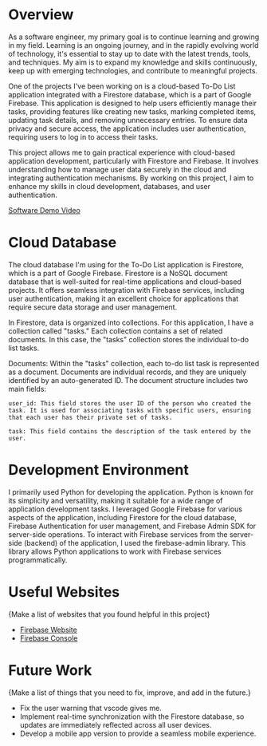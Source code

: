 # Overview
As a software engineer, my primary goal is to continue learning and growing in my field. Learning is an ongoing journey, and in the rapidly evolving world of technology, it's essential to stay up to date with the latest trends, tools, and techniques. My aim is to expand my knowledge and skills continuously, keep up with emerging technologies, and contribute to meaningful projects.

One of the projects I've been working on is a cloud-based To-Do List application integrated with a Firestore database, which is a part of Google Firebase. This application is designed to help users efficiently manage their tasks, providing features like creating new tasks, marking completed items, updating task details, and removing unnecessary entries. To ensure data privacy and secure access, the application includes user authentication, requiring users to log in to access their tasks.

This project allows me to gain practical experience with cloud-based application development, particularly with Firestore and Firebase. It involves understanding how to manage user data securely in the cloud and integrating authentication mechanisms. By working on this project, I aim to enhance my skills in cloud development, databases, and user authentication.

[Software Demo Video](https://www.youtube.com/watch?v=urnSyQPUmmc)

# Cloud Database

The cloud database I'm using for the To-Do List application is Firestore, which is a part of Google Firebase. Firestore is a NoSQL document database that is well-suited for real-time applications and cloud-based projects. It offers seamless integration with Firebase services, including user authentication, making it an excellent choice for applications that require secure data storage and user management.

In Firestore, data is organized into collections. For this application, I have a collection called "tasks." Each collection contains a set of related documents. In this case, the "tasks" collection stores the individual to-do list tasks.

Documents: Within the "tasks" collection, each to-do list task is represented as a document. Documents are individual records, and they are uniquely identified by an auto-generated ID. The document structure includes two main fields:

    user_id: This field stores the user ID of the person who created the task. It is used for associating tasks with specific users, ensuring that each user has their private set of tasks.

    task: This field contains the description of the task entered by the user.

# Development Environment
 I primarily used Python for developing the application. Python is known for its simplicity and versatility, making it suitable for a wide range of application development tasks. I leveraged Google Firebase for various aspects of the application, including Firestore for the cloud database, Firebase Authentication for user management, and Firebase Admin SDK for server-side operations. To interact with Firebase services from the server-side (backend) of the application, I used the firebase-admin library. This library allows Python applications to work with Firebase services programmatically.
# Useful Websites

{Make a list of websites that you found helpful in this project}

- [Firebase Website](https://firebase.google.com/?authuser=0)
- [Firebase Console](https://firebase.google.com/docs/firestore)

# Future Work

{Make a list of things that you need to fix, improve, and add in the future.}

- Fix the user warning that vscode gives me.
- Implement real-time synchronization with the Firestore database, so updates are immediately reflected across all user devices.
- Develop a mobile app version to provide a seamless mobile experience.